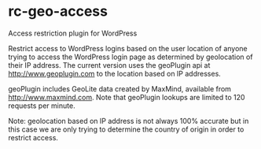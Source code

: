 # rc-geo-access
Access restriction plugin for WordPress

Restrict access to WordPress logins based on the user location of anyone trying to access the WordPress login page as determined by geolocation of their IP address. The current version uses the geoPlugin api at http://www.geoplugin.com to the location based on IP addresses.

geoPlugin includes GeoLite data created by MaxMind, available from <a href="http://www.maxmind.com">http://www.maxmind.com</a>. Note that geoPlugin lookups are limited to 120 requests per minute.

Note: geolocation based on IP address is not always 100% accurate but in this case we are only trying to determine the country of origin in order to restrict access.